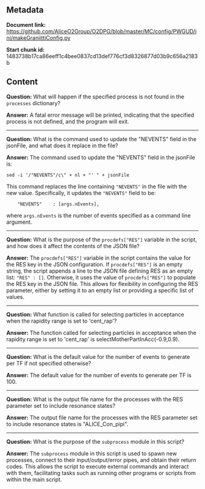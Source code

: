 ## Metadata

**Document link:** https://github.com/AliceO2Group/O2DPG/blob/master/MC/config/PWGUD/ini/makeGraniittiConfig.py

**Start chunk id:** 1483738b17ca86eeff1c4bee0837cd13def776cf3d8326877d03b9c656a2183b

## Content

**Question:** What will happen if the specified process is not found in the `processes` dictionary?

**Answer:** A fatal error message will be printed, indicating that the specified process is not defined, and the program will exit.

---

**Question:** What is the command used to update the "NEVENTS" field in the jsonFile, and what does it replace in the file?

**Answer:** The command used to update the "NEVENTS" field in the jsonFile is:

```
sed -i '/"NEVENTS"/c\" + nl + "' " + jsonFile
```

This command replaces the line containing `"NEVENTS"` in the file with the new value. Specifically, it updates the `"NEVENTS"` field to be:

```
    "NEVENTS"    : [args.nEvents],
```

where `args.nEvents` is the number of events specified as a command line argument.

---

**Question:** What is the purpose of the `procdefs["RES"]` variable in the script, and how does it affect the contents of the JSON file?

**Answer:** The `procdefs["RES"]` variable in the script contains the value for the RES key in the JSON configuration. If `procdefs["RES"]` is an empty string, the script appends a line to the JSON file defining RES as an empty list: `"RES" : []`. Otherwise, it uses the value of `procdefs["RES"]` to populate the RES key in the JSON file. This allows for flexibility in configuring the RES parameter, either by setting it to an empty list or providing a specific list of values.

---

**Question:** What function is called for selecting particles in acceptance when the rapidity range is set to 'cent_rap'?

**Answer:** The function called for selecting particles in acceptance when the rapidity range is set to 'cent_rap' is selectMotherPartInAcc(-0.9,0.9).

---

**Question:** What is the default value for the number of events to generate per TF if not specified otherwise?

**Answer:** The default value for the number of events to generate per TF is 100.

---

**Question:** What is the output file name for the processes with the RES parameter set to include resonance states?

**Answer:** The output file name for the processes with the RES parameter set to include resonance states is "ALICE_Con_pipi".

---

**Question:** What is the purpose of the `subprocess` module in this script?

**Answer:** The `subprocess` module in this script is used to spawn new processes, connect to their input/output/error pipes, and obtain their return codes. This allows the script to execute external commands and interact with them, facilitating tasks such as running other programs or scripts from within the main script.